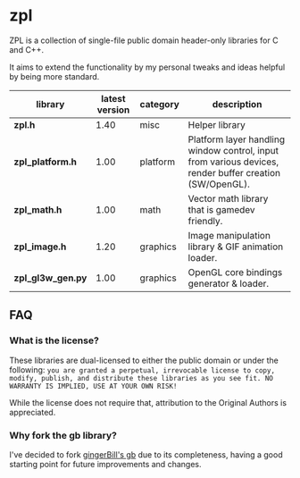 # zpl

ZPL is a collection of single-file public domain header-only libraries for C and C++.

It aims to extend the functionality by my personal tweaks and ideas helpful by being more standard.

library         | latest version | category | description
----------------|----------------|----------|-------------
**zpl.h**        | 1.40           | misc     | Helper library
**zpl_platform.h** | 1.00         | platform | Platform layer handling window control, input from various devices, render buffer creation (SW/OpenGL).
**zpl_math.h**   | 1.00           | math     | Vector math library that is gamedev friendly.
**zpl_image.h**  | 1.20           | graphics | Image manipulation library &amp; GIF animation loader.
**zpl_gl3w_gen.py** | 1.00        | graphics | OpenGL core bindings generator &amp; loader.

## FAQ

### What is the license?

These libraries are dual-licensed to either the public domain or under the following: `you are granted a perpetual, irrevocable license to copy, modify,
    publish, and distribute these libraries as you see fit. NO WARRANTY IS IMPLIED, USE AT YOUR OWN RISK!`

While the license does not require that, attribution to the Original Authors is appreciated.

### Why fork the **gb** library?

I've decided to fork [gingerBill's gb](https://github.com/gingerBill/gb) due to its completeness, having a good starting point for future improvements and changes.

